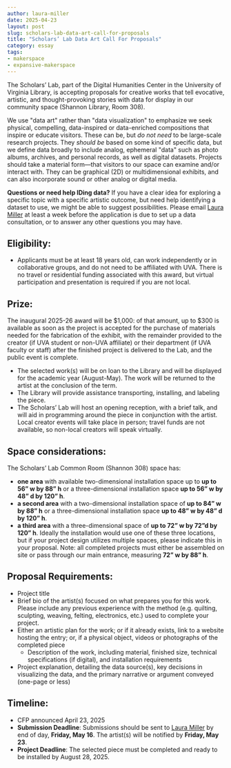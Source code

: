 ```yaml
---
author: laura-miller
date: 2025-04-23
layout: post
slug: scholars-lab-data-art-call-for-proposals
title: "Scholars’ Lab Data Art Call For Proposals"
category: essay
tags:
- makerspace
- expansive-makerspace
---
```

The Scholars’ Lab, part of the Digital Humanities Center in the University of Virginia Library, is accepting proposals for creative works that tell evocative, artistic, and thought-provoking stories with data for display in our community space (Shannon Library, Room 308).

We use "data art" rather than "data visualization" to emphasize we seek physical, compelling, data-inspired or data-enriched compositions that inspire or educate visitors. These can be, but *do not need* to be large-scale research projects. They *should be* based on some kind of specific data, but we define data broadly to include analog, ephemeral  "data" such as photo albums, archives, and personal records, as well as digital datasets. Projects should take a material form—that visitors to our space can examine and/or interact with. They can be graphical (2D) or multidimensional exhibits, and can also incorporate sound or other analog or digital media. 

**Questions or need help IDing data?** If you have a clear idea for exploring a specific topic with a specific artistic outcome, but need help identifying a dataset to use, we might be able to suggest possibilities. Please email [Laura Miller](mailto:lam2c@virginia.edu) at least a week before the application is due to set up a data consultation, or to answer any other questions you may have.

## Eligibility:

* Applicants must be at least 18 years old, can work independently or in collaborative groups, and do not need to be affiliated with UVA. There is no travel or residential funding associated with this award, but virtual participation and presentation is required if you are not local.

## Prize:

The inaugural 2025-26 award will be $1,000: of that amount, up to $300 is available as soon as the project is accepted for the purchase of materials needed for the fabrication of the exhibit, with the remainder provided to the creator (if UVA student or non-UVA affiliate) or their department (if UVA faculty or staff) after the finished project is delivered to the Lab, and the public event is complete. 

* The selected work(s) will be on loan to the Library and will be displayed for the academic year (August-May).  The work will be returned to the artist at the conclusion of the term. 
* The Library will provide assistance transporting, installing, and labeling the piece. 
* The Scholars’ Lab will host an opening reception, with a brief talk, and will aid in programming around the piece in conjunction with the artist.  Local creator events will take place in person; travel funds are not available, so non-local creators will speak virtually.

## Space considerations:

The Scholars’ Lab Common Room (Shannon 308) space has:
* **one area** with available two-dimensional installation space up to **up to 56” w by 88” h** or a three-dimensional installation space **up to 56” w by 48” d by 120” h**.
* **a second area** with a two-dimensional installation space of **up to 84” w by 88” h** or a three-dimensional installation space **up to 48” w by 48” d by 120” h**. 
* **a third area** with a three-dimensional space of **up to 72” w by 72”d by 120” h**.
Ideally the installation would use one of these three locations, but if your project design utilizes multiple spaces, please indicate this in your proposal. Note: all completed projects must either be assembled on site or pass through our main entrance, measuring **72” w by 88” h**.


## Proposal Requirements:

* Project title
* Brief bio of the artist(s) focused on what prepares you for this work. Please include any previous experience with the method (e.g. quilting, sculpting, weaving, felting, electronics, etc.) used to complete your project.
* Either an artistic plan for the work; or if it already exists, link to a website hosting the entry; or, if a physical object, videos or photographs of the completed piece
  * Description of the work, including material, finished size, technical specifications (if digital), and installation requirements
* Project explanation, detailing the data source(s), key decisions in visualizing the data, and the primary narrative or argument conveyed (one-page or less)

## Timeline:

* CFP announced April 23, 2025
* **Submission Deadline**:  Submissions should be sent to [Laura Miller](lam2c@virginia.edu) by end of day, **Friday, May 16**. The artist(s) will be notified by **Friday, May 23**.
* **Project Deadline**: The selected piece must be completed and ready to be installed by August 28, 2025.
